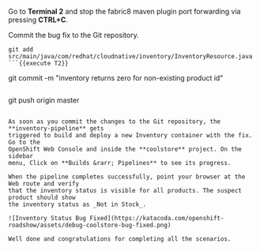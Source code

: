 Go to **Terminal 2** and stop the fabric8 maven plugin port forwarding via 
pressing **CTRL+C**.

Commit the bug fix to the Git repository.

```
git add src/main/java/com/redhat/cloudnative/inventory/InventoryResource.java
```{{execute T2}}

```
git commit -m "inventory returns zero for non-existing product id"
```{{execute T2}}

```
git push origin master
```{{execute T2}}

As soon as you commit the changes to the Git repository, the **inventory-pipeline** gets
triggered to build and deploy a new Inventory container with the fix. Go to the
OpenShift Web Console and inside the **coolstore** project. On the sidebar
menu, Click on **Builds &rarr; Pipelines** to see its progress.

When the pipeline completes successfully, point your browser at the Web route and verify
that the inventory status is visible for all products. The suspect product should show
the inventory status as _Not in Stock_.

![Inventory Status Bug Fixed](https://katacoda.com/openshift-roadshow/assets/debug-coolstore-bug-fixed.png)

Well done and congratulations for completing all the scenarios.
